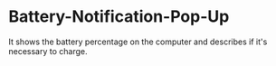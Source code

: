 # Battery-Notification-Pop-Up
It shows the battery percentage on the computer and describes if it's necessary to charge.
